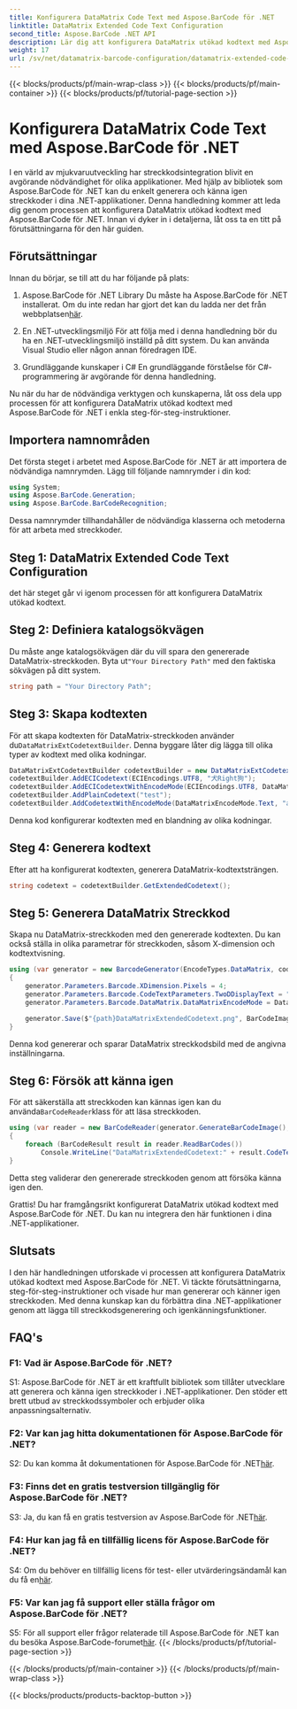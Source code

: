 ```yaml
---
title: Konfigurera DataMatrix Code Text med Aspose.BarCode för .NET
linktitle: DataMatrix Extended Code Text Configuration
second_title: Aspose.BarCode .NET API
description: Lär dig att konfigurera DataMatrix utökad kodtext med Aspose.BarCode för .NET. Generera, känna igen och integrera streckkoder i dina .NET-applikationer.
weight: 17
url: /sv/net/datamatrix-barcode-configuration/datamatrix-extended-code-text-configuration/
---
```


{{< blocks/products/pf/main-wrap-class >}}
{{< blocks/products/pf/main-container >}}
{{< blocks/products/pf/tutorial-page-section >}}

# Konfigurera DataMatrix Code Text med Aspose.BarCode för .NET

I en värld av mjukvaruutveckling har streckkodsintegration blivit en avgörande nödvändighet för olika applikationer. Med hjälp av bibliotek som Aspose.BarCode för .NET kan du enkelt generera och känna igen streckkoder i dina .NET-applikationer. Denna handledning kommer att leda dig genom processen att konfigurera DataMatrix utökad kodtext med Aspose.BarCode för .NET. Innan vi dyker in i detaljerna, låt oss ta en titt på förutsättningarna för den här guiden.

## Förutsättningar

Innan du börjar, se till att du har följande på plats:

1. Aspose.BarCode för .NET Library
Du måste ha Aspose.BarCode för .NET installerat. Om du inte redan har gjort det kan du ladda ner det från webbplatsen[här](https://releases.aspose.com/barcode/net/).

2. En .NET-utvecklingsmiljö
För att följa med i denna handledning bör du ha en .NET-utvecklingsmiljö inställd på ditt system. Du kan använda Visual Studio eller någon annan föredragen IDE.

3. Grundläggande kunskaper i C#
En grundläggande förståelse för C#-programmering är avgörande för denna handledning.

Nu när du har de nödvändiga verktygen och kunskaperna, låt oss dela upp processen för att konfigurera DataMatrix utökad kodtext med Aspose.BarCode för .NET i enkla steg-för-steg-instruktioner.

## Importera namnområden

Det första steget i arbetet med Aspose.BarCode för .NET är att importera de nödvändiga namnrymden. Lägg till följande namnrymder i din kod:

```csharp
using System;
using Aspose.BarCode.Generation;
using Aspose.BarCode.BarCodeRecognition;
```

Dessa namnrymder tillhandahåller de nödvändiga klasserna och metoderna för att arbeta med streckkoder.

## Steg 1: DataMatrix Extended Code Text Configuration

det här steget går vi igenom processen för att konfigurera DataMatrix utökad kodtext.

## Steg 2: Definiera katalogsökvägen

 Du måste ange katalogsökvägen där du vill spara den genererade DataMatrix-streckkoden. Byta ut`"Your Directory Path"` med den faktiska sökvägen på ditt system.

```csharp
string path = "Your Directory Path";
```

## Steg 3: Skapa kodtexten

 För att skapa kodtexten för DataMatrix-streckkoden använder du`DataMatrixExtCodetextBuilder`. Denna byggare låter dig lägga till olika typer av kodtext med olika kodningar.

```csharp
DataMatrixExtCodetextBuilder codetextBuilder = new DataMatrixExtCodetextBuilder();
codetextBuilder.AddECICodetext(ECIEncodings.UTF8, "犬Right狗");
codetextBuilder.AddECICodetextWithEncodeMode(ECIEncodings.UTF8, DataMatrixEncodeMode.C40, "ABCDE");
codetextBuilder.AddPlainCodetext("test");
codetextBuilder.AddCodetextWithEncodeMode(DataMatrixEncodeMode.Text, "abcde");
```

Denna kod konfigurerar kodtexten med en blandning av olika kodningar.

## Steg 4: Generera kodtext

Efter att ha konfigurerat kodtexten, generera DataMatrix-kodtextsträngen.

```csharp
string codetext = codetextBuilder.GetExtendedCodetext();
```

## Steg 5: Generera DataMatrix Streckkod

Skapa nu DataMatrix-streckkoden med den genererade kodtexten. Du kan också ställa in olika parametrar för streckkoden, såsom X-dimension och kodtextvisning.

```csharp
using (var generator = new BarcodeGenerator(EncodeTypes.DataMatrix, codetext))
{
    generator.Parameters.Barcode.XDimension.Pixels = 4;
    generator.Parameters.Barcode.CodeTextParameters.TwoDDisplayText = "Extended Codetext";
    generator.Parameters.Barcode.DataMatrix.DataMatrixEncodeMode = DataMatrixEncodeMode.ExtendedCodetext;

    generator.Save($"{path}DataMatrixExtendedCodetext.png", BarCodeImageFormat.Png);
}
```

Denna kod genererar och sparar DataMatrix streckkodsbild med de angivna inställningarna.

## Steg 6: Försök att känna igen

 För att säkerställa att streckkoden kan kännas igen kan du använda`BarCodeReader`klass för att läsa streckkoden.

```csharp
using (var reader = new BarCodeReader(generator.GenerateBarCodeImage(), DecodeType.DataMatrix))
{
    foreach (BarCodeResult result in reader.ReadBarCodes())
        Console.WriteLine("DataMatrixExtendedCodetext:" + result.CodeText);
}
```

Detta steg validerar den genererade streckkoden genom att försöka känna igen den.

Grattis! Du har framgångsrikt konfigurerat DataMatrix utökad kodtext med Aspose.BarCode för .NET. Du kan nu integrera den här funktionen i dina .NET-applikationer.

## Slutsats

I den här handledningen utforskade vi processen att konfigurera DataMatrix utökad kodtext med Aspose.BarCode för .NET. Vi täckte förutsättningarna, steg-för-steg-instruktioner och visade hur man genererar och känner igen streckkoden. Med denna kunskap kan du förbättra dina .NET-applikationer genom att lägga till streckkodsgenerering och igenkänningsfunktioner.

## FAQ's

### F1: Vad är Aspose.BarCode för .NET?

S1: Aspose.BarCode för .NET är ett kraftfullt bibliotek som tillåter utvecklare att generera och känna igen streckkoder i .NET-applikationer. Den stöder ett brett utbud av streckkodssymboler och erbjuder olika anpassningsalternativ.

### F2: Var kan jag hitta dokumentationen för Aspose.BarCode för .NET?

S2: Du kan komma åt dokumentationen för Aspose.BarCode för .NET[här](https://reference.aspose.com/barcode/net/).

### F3: Finns det en gratis testversion tillgänglig för Aspose.BarCode för .NET?

 S3: Ja, du kan få en gratis testversion av Aspose.BarCode för .NET[här](https://releases.aspose.com/).

### F4: Hur kan jag få en tillfällig licens för Aspose.BarCode för .NET?

 S4: Om du behöver en tillfällig licens för test- eller utvärderingsändamål kan du få en[här](https://purchase.aspose.com/temporary-license/).

### F5: Var kan jag få support eller ställa frågor om Aspose.BarCode för .NET?

 S5: För all support eller frågor relaterade till Aspose.BarCode för .NET kan du besöka Aspose.BarCode-forumet[här](https://forum.aspose.com/c/barcode/13).
{{< /blocks/products/pf/tutorial-page-section >}}

{{< /blocks/products/pf/main-container >}}
{{< /blocks/products/pf/main-wrap-class >}}

{{< blocks/products/products-backtop-button >}}
